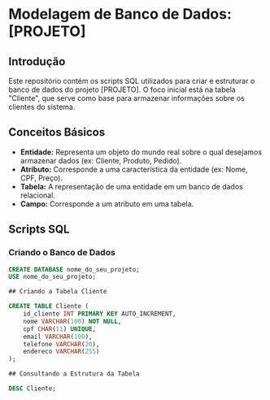 # Modelagem de Banco de Dados: [PROJETO]

## Introdução
Este repositório contém os scripts SQL utilizados para criar e estruturar o banco de dados do projeto [PROJETO]. O foco inicial está na tabela "Cliente", que serve como base para armazenar informações sobre os clientes do sistema.

## Conceitos Básicos
* **Entidade:** Representa um objeto do mundo real sobre o qual desejamos armazenar dados (ex: Cliente, Produto, Pedido).
* **Atributo:** Corresponde a uma característica da entidade (ex: Nome, CPF, Preço).
* **Tabela:** A representação de uma entidade em um banco de dados relacional.
* **Campo:** Corresponde a um atributo em uma tabela.

## Scripts SQL
### Criando o Banco de Dados
```sql
CREATE DATABASE nome_do_seu_projeto;
USE nome_do_seu_projeto;

## Criando a Tabela Cliente

CREATE TABLE Cliente (
    id_cliente INT PRIMARY KEY AUTO_INCREMENT,
    nome VARCHAR(100) NOT NULL,
    cpf CHAR(11) UNIQUE,
    email VARCHAR(100),
    telefone VARCHAR(20),
    endereco VARCHAR(255)
);

## Consultando a Estrutura da Tabela

DESC Cliente;




